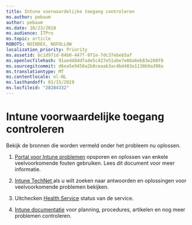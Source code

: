 ```yaml
---
title: Intune voorwaardelijke toegang controleren
ms.author: pebaum
author: pebaum
ms.date: 10/23/2018
ms.audience: ITPro
ms.topic: article
ROBOTS: NOINDEX, NOFOLLOW
localization_priority: Priority
ms.assetid: bc1d971d-84b0-447f-971e-7dc37ebeb5af
ms.openlocfilehash: 91aedd8ddfa4e5c427e51abe7e08a6eb83e260f0
ms.sourcegitcommit: d6ea5e9458a2b8ceaab3ac4bd483e1130b9a398a
ms.translationtype: MT
ms.contentlocale: nl-NL
ms.lasthandoff: 01/15/2019
ms.locfileid: "28284332"
---
```

# <a name="monitoring-intune-conditional-access"></a>Intune voorwaardelijke toegang controleren

Bekijk de bronnen die worden vermeld onder het probleem nu oplossen.
  
1. [Portal voor Intune problemen](https://devicemanagement.microsoft.com/#blade/Microsoft_Intune_DeviceSettings/TroubleshootBlade) opsporen en oplossen van enkele veelvoorkomende fouten gebruiken. Lees dit document voor meer informatie. 
    
2. [Intune TechNet ](https://social.technet.microsoft.com/forums/en-us/home?forum=microsoftintuneprod)als u wilt zoeken naar antwoorden en oplossingen voor veelvoorkomende problemen bekijken.
    
3. Uitchecken [Health Service](https://portal.office.com/AdminPortal/Home#/servicehealth) status van de service. 
    
4. [Intune documentatie](https://docs.microsoft.com/en-us/intune/) voor planning, procedures, artikelen en nog meer problemen controleren. 
    

